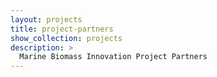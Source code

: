 ```yaml
---
layout: projects
title: project-partners
show_collection: projects
description: >
  Marine Biomass Innovation Project Partners
---
```

